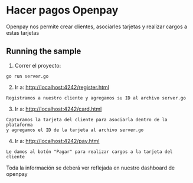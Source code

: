 # Hacer pagos Openpay

Openpay nos permite crear clientes, asociarles tarjetas y realizar cargos 
a estas tarjetas

## Running the sample

1. Correr el proyecto:

~~~
go run server.go
~~~

2. Ir a: [http://localhost:4242/register.html](http://localhost:4242/register.html)

~~~
Registramos a nuestro cliente y agregamos su ID al archivo server.go
~~~

3. Ir a: [http://localhost:4242/card.html](http://localhost:4242/card.html)

~~~
Capturamos la tarjeta del cliente para asociarla dentro de la plataforma
y agregamos el ID de la tarjeta al archivo server.go
~~~

4. Ir a: [http://localhost:4242/pay.html](http://localhost:4242/pay.html)

~~~
Le damos al botón "Pagar" para realizar cargos a la tarjeta del cliente
~~~

Toda la información se deberá ver reflejada en nuestro dashboard de openpay